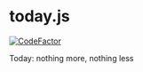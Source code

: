 # today.js

[![CodeFactor](https://www.codefactor.io/repository/github/archgirl/today/badge)](https://www.codefactor.io/repository/github/archgirl/today)

Today: nothing more, nothing less
